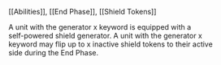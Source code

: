 [[Abilities]], [[End Phase]], [[Shield Tokens]]

A unit with the generator x keyword is equipped with a  
self-powered shield generator. A unit with the generator x  
keyword may flip up to x inactive shield tokens to their active  
side during the End Phase.